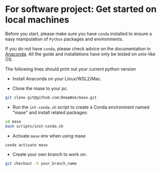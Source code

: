 # For software project: Get started on local machines

Before you start, please make sure you have `conda` installed to ensure a easy manipulation of `Python` packages and environments.

If you do not have `conda`, please check advice on the documentation in [Anaconda](https://docs.anaconda.com/free/anaconda/install/index.html). All the guide and installations have only be tested on unix-like OS.

The following lines should print out your current python version

* Install Anaconda on your Linux/WSL2/Mac.

* Clone the mase to your pc.

 ```bash
 git clone git@github.com:DeepWok/mase.git
 ```

* Run the `int-conda.sh` script to create a Conda environment named "mase" and install related packages:

 ```bash
 cd mase
 bash scripts/init-conda.sh
 ```

* Activate `mase` env when using mase

 ```bash
 conda activate mase
 ```

* Create your own branch to work on:

 ```bash
 git checkout -b your_branch_name
 ```

